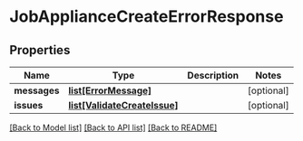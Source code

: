 # JobApplianceCreateErrorResponse

## Properties
Name | Type | Description | Notes
------------ | ------------- | ------------- | -------------
**messages** | [**list[ErrorMessage]**](ErrorMessage.md) |  | [optional] 
**issues** | [**list[ValidateCreateIssue]**](ValidateCreateIssue.md) |  | [optional] 

[[Back to Model list]](../README.md#documentation-for-models) [[Back to API list]](../README.md#documentation-for-api-endpoints) [[Back to README]](../README.md)


